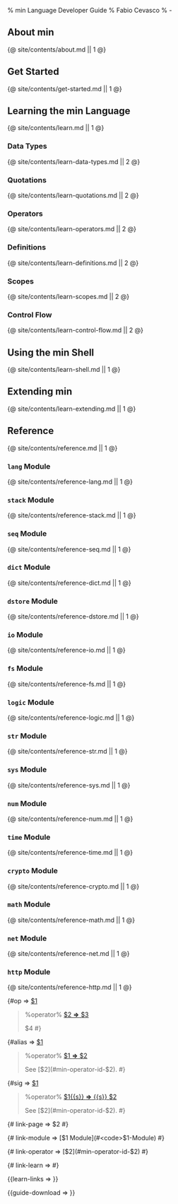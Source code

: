 % min Language Developer Guide
% Fabio Cevasco
% -

<style>
.reference-title {
  font-size: 120%;  
  font-weight: 600;
}
.min-terminal {
    -moz-background-clip: padding;
    -webkit-background-clip: padding-box;
    background-clip: padding-box;
    -webkit-border-radius: 3px;
    -moz-border-radius: 3px;
    border-radius: 3px;
    margin: 10px auto;
    padding: 2px 4px 0 4px;
    box-shadow: 0 1px 3px rgba(0, 0, 0, 0.1);
    text-shadow: 0 1px 0 rgba(255, 255, 255, 0.8);
    color: #eee;
    background-color: #222;
    border: 1px solid #ccc;
    white-space: pre;
    padding: 0 3px;
    border: 2px solid #999;
    border-top: 10px solid #999;
}
.min-terminal p {
  margin: 0 auto;  
}
.min-terminal p, .min-terminal p:first-child {
    margin-top: 0;
    margin-bottom: 0;
    text-shadow: none;
    font-weight: normal;
    font-family: "Source Code Pro", "Monaco", "DejaVu Sans Mono", "Courier New", monospace;
    font-size: 85%;
    color: #eee;
}
</style>

## About min

{@ site/contents/about.md || 1 @}

## Get Started

{@ site/contents/get-started.md || 1 @}

## Learning the min Language

{@ site/contents/learn.md || 1 @}

### Data Types

{@ site/contents/learn-data-types.md || 2 @}

### Quotations

{@ site/contents/learn-quotations.md || 2 @}

### Operators 

{@ site/contents/learn-operators.md || 2 @}

### Definitions

{@ site/contents/learn-definitions.md || 2 @}

### Scopes

{@ site/contents/learn-scopes.md || 2 @}

### Control Flow

{@ site/contents/learn-control-flow.md || 2 @}

## Using the min Shell

{@ site/contents/learn-shell.md || 1 @}

## Extending min

{@ site/contents/learn-extending.md || 1 @}

## Reference

{@ site/contents/reference.md || 1 @}


### `lang` Module

{@ site/contents/reference-lang.md || 1 @}

### `stack` Module

{@ site/contents/reference-stack.md || 1 @}

### `seq` Module

{@ site/contents/reference-seq.md || 1 @}

### `dict` Module

{@ site/contents/reference-dict.md || 1 @}

### `dstore` Module

{@ site/contents/reference-dstore.md || 1 @}

### `io` Module

{@ site/contents/reference-io.md || 1 @}

### `fs` Module

{@ site/contents/reference-fs.md || 1 @}

### `logic` Module

{@ site/contents/reference-logic.md || 1 @}

### `str` Module

{@ site/contents/reference-str.md || 1 @}

### `sys` Module

{@ site/contents/reference-sys.md || 1 @}

### `num` Module

{@ site/contents/reference-num.md || 1 @}

### `time` Module

{@ site/contents/reference-time.md || 1 @}

### `crypto` Module

{@ site/contents/reference-crypto.md || 1 @}


### `math` Module

{@ site/contents/reference-math.md || 1 @}

### `net` Module

{@ site/contents/reference-net.md || 1 @}

### `http` Module

{@ site/contents/reference-http.md || 1 @}

{#op => 
<a id="min-operator-id-$1"></a>
[$1](class:reference-title)

> %operator%
> [ $2 **&rArr;** $3](class:kwd)
> 
> $4
 #}


{#alias => 
[$1](class:reference-title)

> %operator%
> [ $1 **&rArr;** $2](class:kwd)
> 
> See [$2](#min-operator-id-$2).
 #}

{#sig => 
[$1](class:reference-title) [](class:sigil)

> %operator%
> [ $1{{s}} **&rArr;** {{s}} $2](class:kwd)
> 
> See [$2](#min-operator-id-$2).
 #}

{# link-page => $2 #}

{# link-module => [$1 Module](#<code>$1</code>-Module) #}

{# link-operator => [$2](#min-operator-id-$2) #}

{# link-learn => #}

{{learn-links =>   }}

{{guide-download =>   }}
